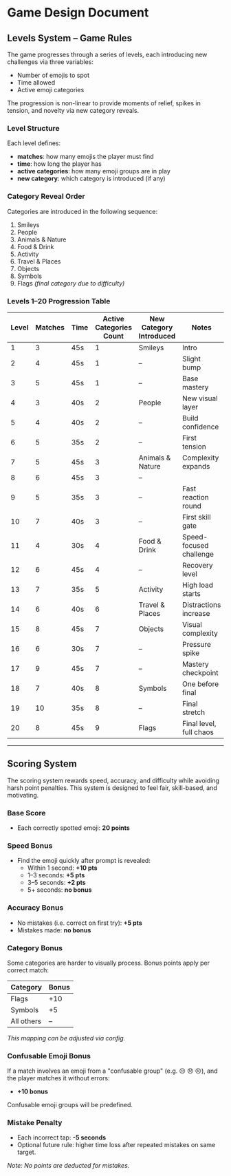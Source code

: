 # Game Design Document

## Levels System – Game Rules

The game progresses through a series of levels, each introducing new challenges via three variables:

- Number of emojis to spot
- Time allowed
- Active emoji categories

The progression is non-linear to provide moments of relief, spikes in tension, and novelty via new category reveals.

### Level Structure

Each level defines:
- **matches**: how many emojis the player must find
- **time**: how long the player has
- **active categories**: how many emoji groups are in play
- **new category**: which category is introduced (if any)

### Category Reveal Order

Categories are introduced in the following sequence:

1. Smileys  
2. People  
3. Animals & Nature  
4. Food & Drink  
5. Activity  
6. Travel & Places  
7. Objects  
8. Symbols  
9. Flags *(final category due to difficulty)*

### Levels 1–20 Progression Table

| Level | Matches | Time  | Active Categories Count | New Category Introduced | Notes                      |
|-------|---------|-------|--------------------------|--------------------------|----------------------------|
| 1     | 3       | 45s   | 1                        | Smileys                 | Intro                      |
| 2     | 4       | 45s   | 1                        | –                       | Slight bump                |
| 3     | 5       | 45s   | 1                        | –                       | Base mastery               |
| 4     | 3       | 40s   | 2                        | People                  | New visual layer           |
| 5     | 4       | 40s   | 2                        | –                       | Build confidence           |
| 6     | 5       | 35s   | 2                        | –                       | First tension              |
| 7     | 5       | 45s   | 3                        | Animals & Nature        | Complexity expands         |
| 8     | 6       | 45s   | 3                        | –                       |                            |
| 9     | 5       | 35s   | 3                        | –                       | Fast reaction round        |
| 10    | 7       | 40s   | 3                        | –                       | First skill gate           |
| 11    | 4       | 30s   | 4                        | Food & Drink            | Speed-focused challenge    |
| 12    | 6       | 45s   | 4                        | –                       | Recovery level             |
| 13    | 7       | 35s   | 5                        | Activity                | High load starts           |
| 14    | 6       | 40s   | 6                        | Travel & Places         | Distractions increase      |
| 15    | 8       | 45s   | 7                        | Objects                 | Visual complexity          |
| 16    | 6       | 30s   | 7                        | –                       | Pressure spike             |
| 17    | 9       | 45s   | 7                        | –                       | Mastery checkpoint         |
| 18    | 7       | 40s   | 8                        | Symbols                 | One before final           |
| 19    | 10      | 35s   | 8                        | –                       | Final stretch              |
| 20    | 8       | 45s   | 9                        | Flags                   | Final level, full chaos    |

---

## Scoring System

The scoring system rewards speed, accuracy, and difficulty while avoiding harsh point penalties. This system is designed to feel fair, skill-based, and motivating.

### Base Score
- Each correctly spotted emoji: **20 points**

### Speed Bonus
- Find the emoji quickly after prompt is revealed:
  - Within 1 second: **+10 pts**
  - 1–3 seconds: **+5 pts**
  - 3–5 seconds: **+2 pts**
  - 5+ seconds: **no bonus**

### Accuracy Bonus
- No mistakes (i.e. correct on first try): **+5 pts**
- Mistakes made: **no bonus**

### Category Bonus
Some categories are harder to visually process. Bonus points apply per correct match:

| Category         | Bonus |
|------------------|-------|
| Flags            | +10   |
| Symbols          | +5    |
| All others       | –     |

*This mapping can be adjusted via config.*

### Confusable Emoji Bonus
If a match involves an emoji from a "confusable group" (e.g. 😔 😞 😣), and the player matches it without errors:
- **+10 bonus**

Confusable emoji groups will be predefined.

### Mistake Penalty
- Each incorrect tap: **-5 seconds**
- Optional future rule: higher time loss after repeated mistakes on same target.

*Note: No points are deducted for mistakes.*
